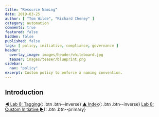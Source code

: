 ```yaml
---
title: "Resource Naming"
date: 2019-03-25
author: [ "Tom Wilde", "Richard Cheney" ]
category: automation
comments: true
featured: false
hidden: false
published: false
tags: [ policy, initiative, compliance, governance ]
header:
  overlay_image: images/header/whiteboard.jpg
  teaser: images/teaser/blueprint.png
sidebar:
  nav: "policy"
excerpt: Custom policy to enforce a naming convention.
---
```


## Introduction

[◄ Lab 6: Tagging](../lab6){: .btn .btn--inverse} [▲ Index](../#labs){: .btn .btn--inverse} [Lab 8: Custom Initiative ►](../lab8){: .btn .btn--primary}